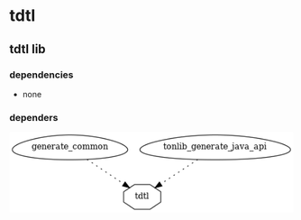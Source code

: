 # tdtl

## tdtl lib

### dependencies

- none

### dependers

![void](../dev/png/ton.tdtl.dependers.png)

